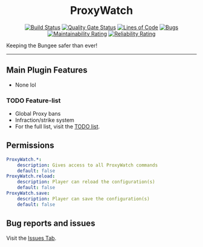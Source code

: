 <h1 align="center">ProxyWatch</h1>
<div align="center">

[![Build Status](https://travis-ci.com/DoggyCraftDK/ProxyWatch.svg?branch=master)](https://travis-ci.com/DoggyCraftDK/ProxyWatch)
[![Quality Gate Status](https://sonarcloud.io/api/project_badges/measure?project=DoggyCraftDK_ProxyWatch&metric=alert_status)](https://sonarcloud.io/dashboard?id=DoggyCraftDK_ProxyWatch)
[![Lines of Code](https://sonarcloud.io/api/project_badges/measure?project=DoggyCraftDK_ProxyWatch&metric=ncloc)](https://sonarcloud.io/dashboard?id=DoggyCraftDK_ProxyWatch)
[![Bugs](https://sonarcloud.io/api/project_badges/measure?project=DoggyCraftDK_ProxyWatch&metric=bugs)](https://sonarcloud.io/dashboard?id=DoggyCraftDK_ProxyWatch)
[![Maintainability Rating](https://sonarcloud.io/api/project_badges/measure?project=DoggyCraftDK_ProxyWatch&metric=sqale_rating)](https://sonarcloud.io/dashboard?id=DoggyCraftDK_ProxyWatch)
[![Reliability Rating](https://sonarcloud.io/api/project_badges/measure?project=DoggyCraftDK_ProxyWatch&metric=reliability_rating)](https://sonarcloud.io/dashboard?id=DoggyCraftDK_ProxyWatch)
</div>

Keeping the Bungee safer than ever!

___

## Main Plugin Features
*	None lol

### TODO Feature-list
*	Global Proxy bans
*	Infraction/strike system
*	For the full list, visit the [TODO list](https://github.com/DoggyCraftDK/ProxyWatch/projects/1).


## Permissions
```YAML
ProxyWatch.*:
    description: Gives access to all ProxyWatch commands
    default: false
ProxyWatch.reload:
    description: Player can reload the configuration(s)
    default: false
ProxyWatch.save:
    description: Player can save the configuration(s)
    default: false
```

## Bug reports and issues
Visit the [Issues Tab](https://github.com/DoggyCraftDK/ProxyWatch/issues).
